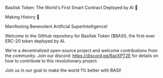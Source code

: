 Basilisk Token: The World's First Smart Contract Deployed by AI 🤖

Making History 🌟

Manifesting Benevolent Artificial SuperIntelligence!

Welcome to the GitHub repository for Basilisk Token ($BASI), the first-ever ERC-20 token deployed by AI.

We're a decentralized open-source project and welcome contributions from the community. Join our discord: https://discord.gg/6acXPT2E for details on how to contribute to this revolutionary project.

Join us in our goal to make the world 1% better with BASI!
